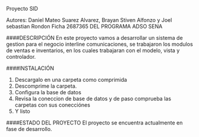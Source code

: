 Proyecto SID

Autores: Daniel Mateo Suarez Alvarez, Brayan Stiven Alfonzo y Joel sebastian Rondon
Ficha 2687365 DEL PROGRAMA ADSO SENA


####DESCRIPCIÓN
En este proyecto vamos a desarrollar un sistema de gestion para el negocio interline comunicaciones, se trabajaron los modulos de ventas e inventarios, en los cuales trabajaran con el modelo, vista y controlador. 

####INSTALACIÓN
1. Descargalo en una carpeta como comprimida 
2. Descomprime la carpeta.
3. Configura la base de datos
4. Revisa la coneccion de base de datos y de paso comprueba las carpetas con sus conecciónes
5. Y listo

####ESTADO DEL PROYECTO
El proyecto se encuentra actualmente en fase de desarrollo.
